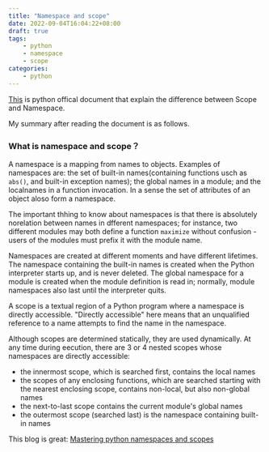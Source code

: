 ```yaml
---
title: "Namespace and scope"
date: 2022-09-04T16:04:22+08:00
draft: true
tags:
    - python
    - namespace
    - scope
categories:
    - python
---
```


[This](https://docs.python.org/3/tutorial/classes.html#python-scopes-and-namespaces) is python offical document that explain the difference between Scope and Namespace.

My summary after reading the document is as follows.

### What is namespace and scope？

A namespace is a mapping from names to objects. Examples of namespaces are: the set of built-in names(containing functions usch as `abs()`, and built-in exception names); the global names in a module; and the localnames in a function invocation. In a sense the set of attributes of an object aloso form a namespace.

The important thhing to know about namespaces is that there is absolutely norelation between names in dfferent namespaces; for instance, two different modules may both define a function `maximize` without confusion - users of the modules must prefix it with the module name.

Namespaces are created at different moments and have different lifetimes. The namespace containing the built-in names is created when the Python interpreter starts up, and is never deleted. The global namespace for a module is created when the module definition is read in; normally, module namespaces also last until the interpreter quits. 

A scope is a textual region of a Python program where a namespace is directly accessible. "Directly accessible" here means that an unqualified reference to a name attempts to find the name in the namespace.

Although scopes are determined statically, they are used dynamically. At any time during eecution, there are 3 or 4 nested scopes whose namespaces are directly accessible:

- the innermost scope, which is searched first, contains the local names
- the scopes of any enclosing functions, which are searched starting with the nearest enclosing scope, contains non-local, but also non-global names
- the next-to-last scope contains the current module's global names
- the outermost scope (searched last) is the namespace containing built-in names

This blog is great: [Mastering python namespaces and scopes](https://medium.com/swlh/mastering-python-namespaces-and-scopes-7eba67aa3094)